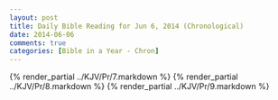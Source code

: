 ```yaml
---
layout: post
title: Daily Bible Reading for Jun 6, 2014 (Chronological)
date: 2014-06-06
comments: true
categories: [Bible in a Year - Chron]
---
```

{% render_partial ../KJV/Pr/7.markdown %}
{% render_partial ../KJV/Pr/8.markdown %}
{% render_partial ../KJV/Pr/9.markdown %}
